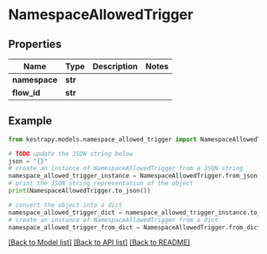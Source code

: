 # NamespaceAllowedTrigger


## Properties

Name | Type | Description | Notes
------------ | ------------- | ------------- | -------------
**namespace** | **str** |  | 
**flow_id** | **str** |  | 

## Example

```python
from kestrapy.models.namespace_allowed_trigger import NamespaceAllowedTrigger

# TODO update the JSON string below
json = "{}"
# create an instance of NamespaceAllowedTrigger from a JSON string
namespace_allowed_trigger_instance = NamespaceAllowedTrigger.from_json(json)
# print the JSON string representation of the object
print(NamespaceAllowedTrigger.to_json())

# convert the object into a dict
namespace_allowed_trigger_dict = namespace_allowed_trigger_instance.to_dict()
# create an instance of NamespaceAllowedTrigger from a dict
namespace_allowed_trigger_from_dict = NamespaceAllowedTrigger.from_dict(namespace_allowed_trigger_dict)
```
[[Back to Model list]](../README.md#documentation-for-models) [[Back to API list]](../README.md#documentation-for-api-endpoints) [[Back to README]](../README.md)


